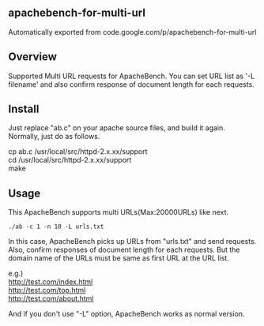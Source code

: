 ## apachebench-for-multi-url
Automatically exported from code.google.com/p/apachebench-for-multi-url

## Overview
Supported Multi URL requests for ApacheBench. You can set URL list as '-L filename' and 
also confirm response of document length for each requests. 

## Install 
Just replace "ab.c" on your apache source files, and build it again. Normally, just do as follows.

cp ab.c /usr/local/src/httpd-2.x.xx/support <br>
cd /usr/local/src/httpd-2.x.xx/support <br>
make <br>

## Usage
This ApacheBench supports multi URLs(Max:20000URLs) like next. 

`./ab -c 1 -n 10 -L urls.txt` 

In this case, ApacheBench picks up URLs from "urls.txt" and send requests. Also, confirm responses of document length for each requests. But the domain name of the URLs must be same as first URL at the URL list. 

e.g.)<br>
http://test.com/index.html <br> 
http://test.com/top.html <br>
http://test.com/about.html <br> 

And if you don't use "-L" option, ApacheBench works as normal version. 
